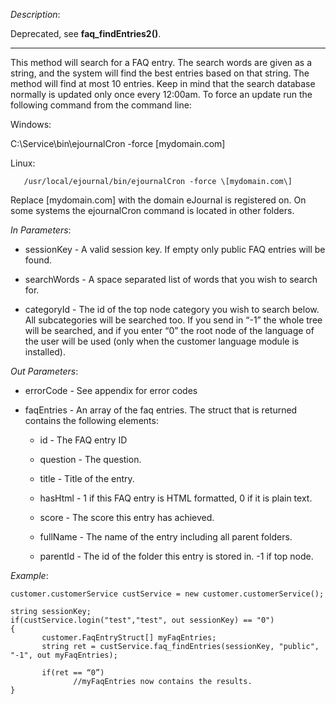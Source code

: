 <properties date="2016-06-24"
SortOrder="108"
/>

*Description*:

Deprecated, see **faq\_findEntries2()**.

** **

This method will search for a FAQ entry. The search words are given as a string, and the system will find the best entries based on that string. The method will find at most 10 entries. Keep in mind that the search database normally is updated only once every 12:00am. To force an update run the following command from the command line:

 

Windows:

C:\\Service\\bin\\ejournalCron -force \[mydomain.com\]

Linux:

       /usr/local/ejournal/bin/ejournalCron -force \[mydomain.com\]

 

Replace \[mydomain.com\] with the domain eJournal is registered on. On some systems the ejournalCron command is located in other folders.

 

*In Parameters*:

* sessionKey            - A valid session key. If empty only public FAQ entries will be found.

* searchWords         - A space separated list of words that you wish to search for.

* categoryId - The id of the top node category you wish to search below. All subcategories will be searched too. If you send in “-1” the whole tree will be searched, and if you enter “0” the root node of the language of the user will be used (only when the customer language module is installed).

 

*Out Parameters*:

* errorCode  - See appendix for error codes

* faqEntries  - An array of the faq entries. The struct that is returned contains the following elements:

  * id   - The FAQ entry ID

  * question                 - The question.

  * title                        - Title of the entry.

  * hasHtml                 - 1 if this FAQ entry is HTML formatted, 0 if it is plain text.

  * score                      - The score this entry has achieved.

  * fullName               - The name of the entry including all parent folders.

  * parentId                - The id of the folder this entry is stored in. -1 if top node.

 

*Example*:
```
customer.customerService custService = new customer.customerService();

string sessionKey;
if(custService.login("test","test", out sessionKey) == "0")
{
       customer.FaqEntryStruct[] myFaqEntries;
       string ret = custService.faq_findEntries(sessionKey, "public", "-1", out myFaqEntries);

       if(ret == “0”)
              //myFaqEntries now contains the results.
}
```